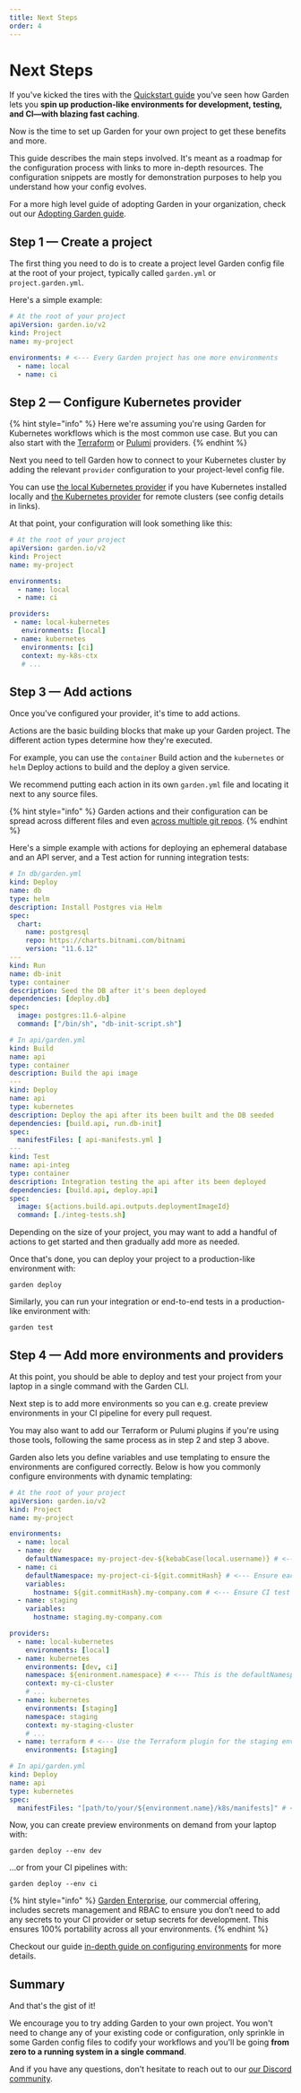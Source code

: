```yaml
---
title: Next Steps
order: 4
---
```


# Next Steps

If you've kicked the tires with the [Quickstart guide](./quickstart.md) you've seen how Garden lets you **spin up production-like environments for development, testing, and CI—with blazing fast caching**.

Now is the time to set up Garden for your own project to get these benefits and more.

This guide describes the main steps involved. It's meant as a roadmap for the configuration process with links to more in-depth resources. The configuration snippets are mostly for demonstration purposes to help you understand how your config evolves.

For a more high level guide of adopting Garden in your organization, check out our [Adopting Garden guide](../misc/adopting-garden.md).

## Step 1 — Create a project

The first thing you need to do is to create a project level Garden config file at the root of your project, typically called `garden.yml` or `project.garden.yml`.

Here's a simple example:

```yaml
# At the root of your project
apiVersion: garden.io/v2
kind: Project
name: my-project

environments: # <--- Every Garden project has one more environments
  - name: local
  - name: ci
```

## Step 2 — Configure Kubernetes provider

{% hint style="info" %}
Here we're assuming you're using Garden for Kubernetes workflows which is the most common use case. But you can also start with the [Terraform](../garden-for/terraform/configure-provider.md) or [Pulumi](../garden-for/pulumi/configure-provider.md) providers.
{% endhint %}

Next you need to tell Garden how to connect to your Kubernetes cluster by adding the relevant `provider` configuration to your project-level config file.

You can use [the local Kubernetes provider](../garden-for/kubernetes/local-kubernetes.md) if you have Kubernetes installed locally and [the Kubernetes provider](../garden-for/kubernetes/remote-kubernetes.md) for remote clusters (see config details in links).

At that point, your configuration will look something like this:

```yaml
# At the root of your project
apiVersion: garden.io/v2
kind: Project
name: my-project

environments:
  - name: local
  - name: ci

providers:
 - name: local-kubernetes
   environments: [local]
 - name: kubernetes
   environments: [ci]
   context: my-k8s-ctx
   # ...
```

## Step 3 — Add actions

Once you've configured your provider, it's time to add actions.

Actions are the basic building blocks that make up your Garden project. The different action types determine how they're executed.

For example, you can use the `container` Build action and the `kubernetes` or `helm` Deploy actions to build and the deploy a given service.


We recommend putting each action in its own `garden.yml` file and locating it next to any source files.

{% hint style="info" %}
Garden actions and their configuration can be spread across different files and even [across multiple git repos](../features/remote-sources.md).
{% endhint %}

Here's a simple example with actions for deploying an ephemeral database and an API server, and a Test action for running integration tests:

```yaml
# In db/garden.yml
kind: Deploy
name: db
type: helm
description: Install Postgres via Helm
spec:
  chart:
    name: postgresql
    repo: https://charts.bitnami.com/bitnami
    version: "11.6.12"
---
kind: Run
name: db-init
type: container
description: Seed the DB after it's been deployed
dependencies: [deploy.db]
spec:
  image: postgres:11.6-alpine
  command: ["/bin/sh", "db-init-script.sh"]

# In api/garden.yml
kind: Build
name: api
type: container
description: Build the api image
---
kind: Deploy
name: api
type: kubernetes
description: Deploy the api after its been built and the DB seeded
dependencies: [build.api, run.db-init]
spec:
  manifestFiles: [ api-manifests.yml ]
---
kind: Test
name: api-integ
type: container
description: Integration testing the api after its been deployed
dependencies: [build.api, deploy.api]
spec:
  image: ${actions.build.api.outputs.deploymentImageId}
  command: [./integ-tests.sh]
```

Depending on the size of your project, you may want to add a handful of actions to get started and then gradually add more as needed.

Once that's done, you can deploy your project to a production-like environment with:

```console
garden deploy
```

Similarly, you can run your integration or end-to-end tests in a production-like environment with:

```console
garden test
```

## Step 4 — Add more environments and providers

At this point, you should be able to deploy and test your project from your laptop in a single command with the Garden CLI.

Next step is to add more environments so you can e.g. create preview environments in your CI pipeline for every pull request.

You may also want to add our Terraform or Pulumi plugins if you're using those tools, following the same process as in step 2 and step 3 above.

Garden also lets you define variables and use templating to ensure the environments are configured correctly. Below is how you commonly configure environments with dynamic templating:

```yaml
# At the root of your project
apiVersion: garden.io/v2
kind: Project
name: my-project

environments:
  - name: local
  - name: dev
    defaultNamespace: my-project-dev-${kebabCase(local.username)} # <--- Ensure each developer has a unique namespace
  - name: ci
    defaultNamespace: my-project-ci-${git.commitHash} # <--- Ensure each CI run is in a unique namespace
    variables:
      hostname: ${git.commitHash}.my-company.com # <--- Ensure CI test environments are isolated by templating in the commit hash
  - name: staging
    variables:
      hostname: staging.my-company.com

providers:
  - name: local-kubernetes
    environments: [local]
  - name: kubernetes
    environments: [dev, ci]
    namespace: ${enironment.namespace} # <--- This is the defaultNamespace we configured above
    context: my-ci-cluster
    # ...
  - name: kubernetes
    environments: [staging]
    namespace: staging
    context: my-staging-cluster
    # ...
  - name: terraform # <--- Use the Terraform plugin for the staging environment to provision cloud managed services
    environments: [staging]

# In api/garden.yml
kind: Deploy
name: api
type: kubernetes
spec:
  manifestFiles: "[path/to/your/${environment.name}/k8s/manifests]" # <--- Pick manifests based on env
```

Now, you can create preview environments on demand from your laptop with:

```console
garden deploy --env dev
```

...or from your CI pipelines with:

```console
garden deploy --env ci
```

{% hint style="info" %}
[Garden Enterprise](https://garden.io/plans), our commercial offering, includes secrets management and RBAC to ensure you don’t need to add any secrets to your CI provider or setup secrets for development. This ensures 100% portability across all your environments.
{% endhint %}

Checkout our guide [in-depth guide on configuring environments](../guides/namespaces.md) for more details.

## Summary

And that's the gist of it!

We encourage you to try adding Garden to your own project. You won't need to change any of your existing code or configuration, only sprinkle in some Garden config files to codify your workflows and you'll be going **from zero to a running system in a single command**.

And if you have any questions, don't hesitate to reach out to our [our Discord community](https://discord.gg/FrmhuUjFs6).
